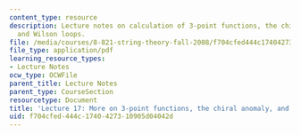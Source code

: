 ```yaml
---
content_type: resource
description: Lecture notes on calculation of 3-point functions, the chiral anomaly,
  and Wilson loops.
file: /media/courses/8-821-string-theory-fall-2008/f704cfed444c1740427310905d04042d_lecture17.pdf
file_type: application/pdf
learning_resource_types:
- Lecture Notes
ocw_type: OCWFile
parent_title: Lecture Notes
parent_type: CourseSection
resourcetype: Document
title: 'Lecture 17: More on 3-point functions, the chiral anomaly, and Wilson loops'
uid: f704cfed-444c-1740-4273-10905d04042d
---
```

